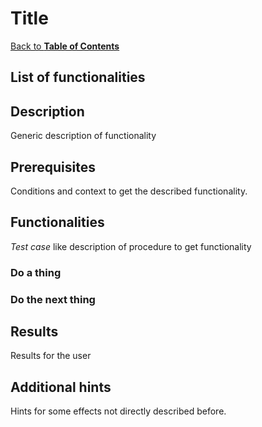 # Title

[Back to **Table of Contents**](contents.md)

## List of functionalities

[place holder for start of short list of ## Functionalities]: # (This is used by tool to create a short content list as start point)

[place holder for end of short list of ## Functionalities]: # (This is used by tool to create a short content list as end point)


## Description

Generic description of functionality

## Prerequisites

Conditions and context to get the described functionality.

## Functionalities

*Test case* like description of procedure to get functionality

### Do a thing

### Do the next thing 

## Results

Results for the user

## Additional hints

Hints for some effects not directly described before.
